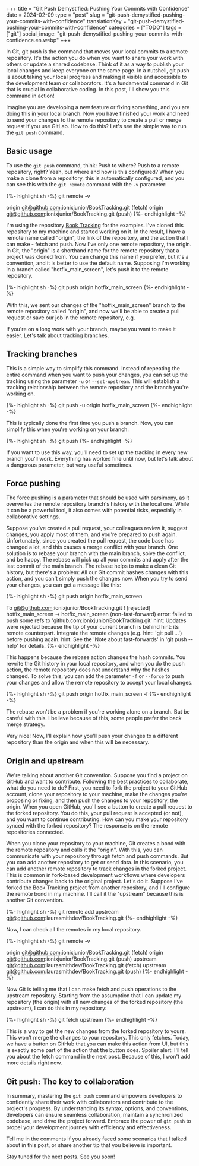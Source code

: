 +++
title = "Git Push Demystified: Pushing Your Commits with Confidence"
date = 2024-02-09
type = "post"
slug = "git-push-demystified-pushing-your-commits-with-confidence"
translationKey = "git-push-demystified-pushing-your-commits-with-confidence"
categories = ["TODO"]
tags = ["git"]
social_image: "git-push-demystified-pushing-your-commits-with-confidence.en.webp"
+++

<p class="intro"><span class="dropcap">I</span>n Git, git push is the command that moves your local commits to a remote repository. It's the action you do when you want to share your work with others or update a shared codebase. Think of it as a way to publish your local changes and keep everyone on the same page. In a nutshell, git push is about taking your local progress and making it visible and accessible to the development team or collaborators. It's a fundamental command in Git that is crucial in collaborative coding. In this post, I'll show you this command in action!</p>

Imagine you are developing a new feature or fixing something, and you are doing this in your local branch. Now you have finished your work and need to send your changes to the remote repository to create a pull or merge request if you use GitLab. How to do this? Let's see the simple way to run the `git push` command.

## Basic usage
To use the `git push` command, think: Push to where? Push to a remote repository, right? Yeah, but where and how is this configured? When you make a clone from a repository, this is automatically configured, and you can see this with the `git remote` command with the `-v` parameter:

{%- highlight sh -%}
git remote -v

origin	git@github.com:ionixjunior/BookTracking.git (fetch)
origin	git@github.com:ionixjunior/BookTracking.git (push)
{%- endhighlight -%}

I'm using the repository [Book Tracking][book_tracking_repository] for the examples. I've cloned this repository to my machine and started working on it. In the result, I have a remote name called "origin", the link of the repository, and the action that I can make - fetch and push. Now I've only one remote repository, the origin. In Git, the "origin" is a shorthand name for the remote repository that a project was cloned from. You can change this name if you prefer, but it's a convention, and it is better to use the default name. Supposing I'm working in a branch called "hotfix_main_screen", let's push it to the remote repository.

{%- highlight sh -%}
git push origin hotfix_main_screen
{%- endhighlight -%}

With this, we sent our changes of the "hotfix_main_screen" branch to the remote repository called "origin", and now we'll be able to create a pull request or save our job in the remote repository, e.g.

If you're on a long work with your branch, maybe you want to make it easier. Let's talk about tracking branches.

## Tracking branches
This is a simple way to simplify this command. Instead of repeating the entire command when you want to push your changes, you can set up the tracking using the parameter `-u` or `--set-upstream`. This will establish a tracking relationship between the remote repository and the branch you're working on.

{%- highlight sh -%}
git push -u origin hotfix_main_screen
{%- endhighlight -%}

This is typically done the first time you push a branch. Now, you can simplify this when you're working on your branch:

{%- highlight sh -%}
git push
{%- endhighlight -%}

If you want to use this way, you'll need to set up the tracking in every new branch you'll work. Everything has worked fine until now, but let's talk about a dangerous parameter, but very useful sometimes.

## Force pushing
The force pushing is a parameter that should be used with parsimony, as it overwrites the remote repository branch's history with the local one. While it can be a powerful tool, it also comes with potential risks, especially in collaborative settings.

Suppose you've created a pull request, your colleagues review it, suggest changes, you apply most of them, and you're prepared to push again. Unfortunately, since you created the pull request, the code base has changed a lot, and this causes a merge conflict with your branch. One solution is to rebase your branch with the main branch, solve the conflict, and be happy. The rebase will pick up all your commits and apply after the last commit of the main branch. The rebase helps to make a clean Git history, but there's a problem: All our Git commit hashes changes with this action, and you can't simply push the changes now. When you try to send your changes, you can get a message like this:

{%- highlight sh -%}
git push origin hotfix_main_screen

To git@github.com:ionixjunior/BookTracking.git
 ! [rejected]        hotfix_main_screen -> hotfix_main_screen (non-fast-forward)
error: failed to push some refs to 'github.com:ionixjunior/BookTracking.git'
hint: Updates were rejected because the tip of your current branch is behind
hint: its remote counterpart. Integrate the remote changes (e.g.
hint: 'git pull ...') before pushing again.
hint: See the 'Note about fast-forwards' in 'git push --help' for details.
{%- endhighlight -%}

This happens because the rebase action changes the hash commits. You rewrite the Git history in your local repository, and when you do the push action, the remote repository does not understand why the hashes changed. To solve this, you can add the parameter `-f` or `--force` to push your changes and allow the remote repository to accept your local changes.

{%- highlight sh -%}
git push origin hotfix_main_screen -f
{%- endhighlight -%}

The rebase won't be a problem if you're working alone on a branch. But be careful with this. I believe because of this, some people prefer the back merge strategy.

Very nice! Now, I'll explain how you'll push your changes to a different repository than the origin and when this will be necessary.

## Origin and upstream
We're talking about another Git convention. Suppose you find a project on GitHub and want to contribute. Following the best practices to collaborate, what do you need to do? First, you need to fork the project to your GitHub account, clone your repository to your machine, make the changes you're proposing or fixing, and then push the changes to your repository, the origin. When you open GitHub, you'll see a button to create a pull request to the forked repository. You do this, your pull request is accepted (or not), and you want to continue contributing. How can you make your repository synced with the forked repository? The response is on the remote repositories connected. 

When you clone your repository to your machine, Git creates a bond with the remote repository and calls it the "origin". With this, you can communicate with your repository through fetch and push commands. But you can add another repository to get or send data. In this scenario, you can add another remote repository to track changes in the forked project. This is common in fork-based development workflows where developers contribute changes back to the original project. Let's do it. Suppose I've forked the Book Tracking project from another repository, and I'll configure the remote bond in my machine. I'll call it the "upstream" because this is another Git convention.

{%- highlight sh -%}
git remote add upstream git@github.com:laurasmithdev/BookTracking.git
{%- endhighlight -%}

Now, I can check all the remotes in my local repository.

{%- highlight sh -%}
git remote -v

origin	git@github.com:ionixjunior/BookTracking.git (fetch)
origin	git@github.com:ionixjunior/BookTracking.git (push)
upstream	git@github.com:laurasmithdev/BookTracking.git (fetch)
upstream	git@github.com:laurasmithdev/BookTracking.git (push)
{%- endhighlight -%}

Now Git is telling me that I can make fetch and push operations to the upstream repository. Starting from the assumption that I can update my repository (the origin) with all new changes of the forked repository (the upstream), I can do this in my repository:

{%- highlight sh -%}
git fetch upstream
{%- endhighlight -%}

This is a way to get the new changes from the forked repository to yours. This won't merge the changes to your repository. This only fetches. Today, we have a button on GitHub that you can make this action from UI, but this is exactly some part of the action that the button does. Spoiler alert: I'll tell you about the fetch command in the next post. Because of this, I won't add more details right now.

## Git push: The key to collaboration
In summary, mastering the `git push` command empowers developers to confidently share their work with collaborators and contribute to the project's progress. By understanding its syntax, options, and conventions, developers can ensure seamless collaboration, maintain a synchronized codebase, and drive the project forward. Embrace the power of `git push` to propel your development journey with efficiency and effectiveness.

Tell me in the comments if you already faced some scenarios that I talked about in this post, or share another tip that you believe is important. 

Stay tuned for the next posts. See you soon!

[book_tracking_repository]: https://github.com/ionixjunior/BookTracking